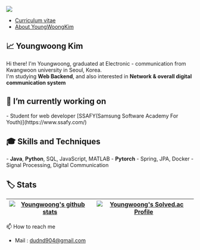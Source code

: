 <a href="https://hits.seeyoufarm.com"><img src="https://hits.seeyoufarm.com/api/count/incr/badge.svg?url=https%3A%2F%2Fgithub.com%2FYoungWoongKim9644&count_bg=%2379C83D&title_bg=%236E1F1F&icon=riotgames.svg&icon_color=%23E7E7E7&title=who+clicked+Youngwoong%3F&edge_flat=false"/></a>


- [Curriculum vitae](/youngwoongkim.pdf)
- [About YoungWoongKim](https://www.notion.so/About-h2r0-232409861a6e4794abed9680265999c1)


<h2>📈 Youngwoong Kim </h2>
 Hi there! I'm Youngwoong, graduated at Electronic - communication from Kwangwoon university in Seoul, Korea.<br>
 I'm studying <b>Web Backend</b>, and also interested in <b>Network & overall digital communication system</b>

<h2>💪 I’m currently working on</h2>
- Student for web developer [SSAFY(Samsung Software Academy For Youth)](https://www.ssafy.com/)


<h2>🎓 Skills and Techniques</h2>
- <b>Java</b>, <b>Python</b>, SQL, JavaScript, MATLAB
- <b>Pytorch</b>
- Spring, JPA, Docker
- Signal Processing, Digital Communication

<h2>🏷️ Stats</h2>

| <a href="https://github.com/YoungWoongKim9644"><img align="center" src="https://github-readme-stats.vercel.app/api?username=YoungWoongKim9644&show_icons=true&theme=cobalt" alt="Youngwoong's github stats" /></a> | <a href="https://solved.ac/duddnd904"><img align="center" src="http://mazassumnida.wtf/api/v2/generate_badge?boj=duddnd904" alt="Youngwoong's Solved.ac Profile" /></a> | 
| ------------- | ------------- |

📫 How to reach me
- Mail : <dudnd904@gmail.com>


  
 
<!--

Here are some ideas to get you started:

- 🔭 I’m currently working on ...
- 🌱 I’m currently learning ...
- 👯 I’m looking to collaborate on ...
- 🤔 I’m looking for help with ...
- 💬 Ask me about ...
- 📫 How to reach me: ...
- 😄 Pronouns: ...
- ⚡ Fun fact: ...
-->
